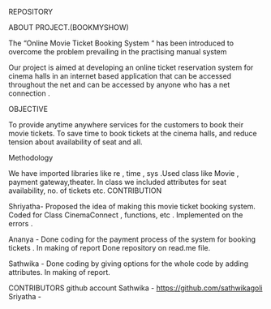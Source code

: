 REPOSITORY

ABOUT PROJECT.(BOOKMYSHOW)

The “Online Movie Ticket  Booking System “ has been introduced to overcome the problem prevailing in the practising manual system

Our project is aimed at developing an online ticket reservation system for cinema halls in an internet based application that can be accessed throughout the net and can be accessed by anyone who has a net connection .

OBJECTIVE 

To provide anytime anywhere services for the customers to book their movie  tickets.
To save time to book tickets at the cinema halls, and reduce tension about availability of seat and all.

Methodology 


We have imported libraries like re , time , sys .Used class like Movie , payment gateway,theater. In class we included attributes for seat availability, no. of tickets etc.
CONTRIBUTION

Shriyatha- Proposed the idea of making this movie ticket booking system. 
Coded for Class CinemaConnect , functions, etc . Implemented on the errors .




Ananya - Done coding for  the payment process of the system for booking tickets .
In making of report 
Done repository on read.me file.

Sathwika - Done coding by giving options for the whole code by adding attributes.
In making of report.

CONTRIBUTORS github account 
Sathwika - https://github.com/sathwikagoli
Sriyatha - 


